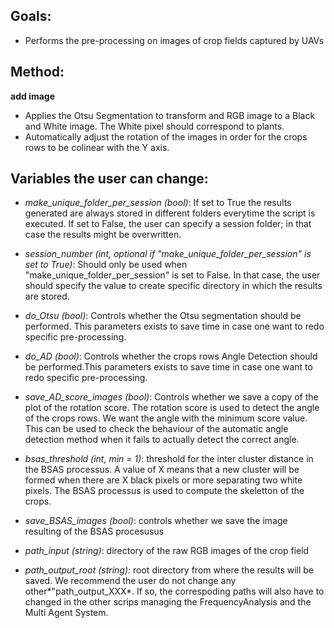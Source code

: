 ## Goals:
- Performs the pre-processing on images of crop fields captured by UAVs

## Method:

__add image__

- Applies the Otsu Segmentation to transform and RGB image to a Black and White image. The White pixel should correspond to plants.
- Automatically adjust the rotation of the images in order for the crops rows
to be colinear with the Y axis.

## Variables the user can change:
- *make_unique_folder_per_session (bool)*: If set to True the results generated
are always stored in different folders everytime the script is executed. If
set to False, the user can specify a session folder; in that case the results
might be overwritten.
    
- *session_number (int, optional if "make_unique_folder_per_session" is set
to True)*: Should only be used when "make_unique_folder_per_session" is set
to False. In that case, the user should specify the value to create specific
directory in which the results are stored.
    
- *do_Otsu (bool)*: Controls whether the Otsu segmentation should be performed. 
This parameters exists to save time in case one want to redo specific pre-processing.
    
- *do_AD (bool)*: Controls whether the crops rows Angle Detection should be
performed.This parameters exists to save time in case one want to redo specific
pre-processing.
    
- *save_AD_score_images (bool)*: Controls whether we save a copy of the plot of
the rotation score. The rotation score is used to detect the angle of the
crops rows. We want the angle with the minimum score value. This can be used to 
check the behaviour of the automatic angle detection method when it fails to actually
detect the correct angle.
    
- *bsas_threshold (int, min = 1)*: threshold for the inter cluster distance
in the BSAS processus. A value of X means that a new cluster will be formed
when there are X black pixels or more separating two white pixels. The BSAS
processus is used to compute the skeletton of the crops.
    
- *save_BSAS_images (bool)*: controls whether we save the image resulting of
the BSAS procesusus
    
- *path_input (string)*: directory of the raw RGB images of the crop field
     
- *path_output_root (string)*: root directory from where the results will
be saved. We recommend the user do not change any other*"path_output_XXX*.
If so, the correspoding paths will also have to changed in the other scrips
managing the FrequencyAnalysis and the Multi Agent System. 

